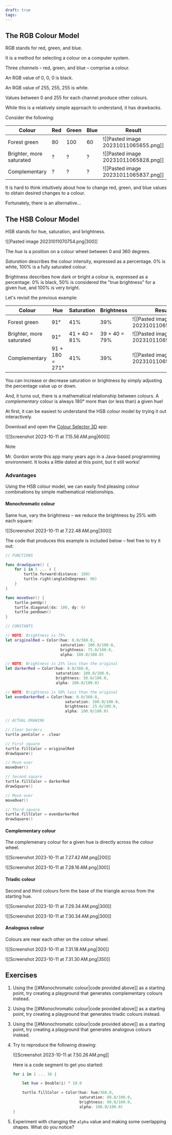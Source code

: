 ```yaml
---
draft: true
tags:
---
```


## The RGB Colour Model

RGB stands for red, green, and blue.

It is a method for selecting a colour on a computer system.

Three *channels* – red, green, and blue – comprise a colour.

An RGB value of 0, 0, 0 is black.

An RGB value of 255, 255, 255 is white.

Values between 0 and 255 for each channel produce other colours.

While this is a relatively simple approach to understand, it has drawbacks.

Consider the following:

Colour|Red|Green|Blue|Result
-|-|-|-|-
Forest green|80|100|60|![[Pasted image 20231011065655.png]]
Brighter, more saturated|?|?|?|![[Pasted image 20231011065828.png]]
Complementary|?|?|?|![[Pasted image 20231011065837.png]]

It is hard to think intuitively about how to change red, green, and blue values to obtain desired changes to a colour.

Fortunately, there is an alternative...

## The HSB Colour Model

HSB stands for hue, saturation, and brightness.

![[Pasted image 20231011070754.png|300]]

The *hue* is a position on a colour wheel between 0 and 360 degrees.

*Saturation* describes the colour intensity, expressed as a percentage. 0% is white, 100% is a fully saturated colour.

Brightness describes how dark or bright a colour is, expressed as a percentage. 0% is black, 50% is considered the "true brightness" for a given hue, and 100% is very bright.

Let's revisit the previous example:

Colour|Hue|Saturation|Brightness|Result
-|-|-|-|-
Forest green|91°|41%|39%|![[Pasted image 20231011065655.png]]
Brighter, more saturated|91°|41 + 40 = 81%|39 + 40 = 79%|![[Pasted image 20231011065828.png]]
Complementary|91 + 180 = 271°|41%|39%|![[Pasted image 20231011065837.png]]

You can increase or decrease saturation or brightness by simply adjusting the percentage value up or down.

And, it turns out, there is a mathematical relationship between colours. A *complementary* colour is always 180° more than (or less than) a given hue!

At first, it can be easiest to understand the HSB colour model by trying it out interactively.

Download and open the [Colour Selector 3D](https://russellgordon.ca/lcs/c3d.zip) app:

![[Screenshot 2023-10-11 at 7.15.56 AM.png|600]]

> [!NOTE]
> Mr. Gordon wrote this app many years ago in a Java-based programming environment. It looks a little dated at this point, but it still works!
### Advantages

Using the HSB colour model, we can easily find pleasing colour combinations by simple mathematical relationships.
#### Monochromatic colour

Same hue, vary the brightness – we reduce the brightness by 25% with each square:

![[Screenshot 2023-10-11 at 7.22.48 AM.png|300]]

The code that produces this example is included below – feel free to try it out:

```swift
// FUNCTIONS

func drawSquare() {
    for i in 1 ... 4 {
        turtle.forward(distance: 100)
        turtle.right(angleInDegrees: 90)
    }
}

func moveOver() {
    turtle.penUp()
    turtle.diagonal(dx: 100, dy: 0)
    turtle.penDown()
}

// CONSTANTS

// NOTE: Brightness is 75%
let originalRed = Color(hue: 0.0/360.0,
                        saturation: 100.0/100.0,
                        brightness: 75.0/100.0,
                        alpha: 100.0/100.0)

// NOTE: Brightness is 25% less than the original
let darkerRed = Color(hue: 0.0/360.0,
                      saturation: 100.0/100.0,
                      brightness: 50.0/100.0,
                      alpha: 100.0/100.0)

// NOTE: Brightness is 50% less than the original
let evenDarkerRed = Color(hue: 0.0/360.0,
                          saturation: 100.0/100.0,
                          brightness: 25.0/100.0,
                          alpha: 100.0/100.0)

// ACTUAL DRAWING

// Clear borders
turtle.penColor = .clear

// First square
turtle.fillColor = originalRed
drawSquare()

// Move over
moveOver()

// Second square
turtle.fillColor = darkerRed
drawSquare()

// Move over
moveOver()

// Third square
turtle.fillColor = evenDarkerRed
drawSquare()
```

#### Complementary colour

The complemenary colour for a given hue is directly across the colour wheel.

![[Screenshot 2023-10-11 at 7.27.42 AM.png|200]]

![[Screenshot 2023-10-11 at 7.28.16 AM.png|300]]

#### Triadic colour

Second and third colours form the base of the triangle across from the starting hue.

![[Screenshot 2023-10-11 at 7.29.34 AM.png|300]]

![[Screenshot 2023-10-11 at 7.30.34 AM.png|300]]

#### Analogous colour

Colours are near each other on the colour wheel.

![[Screenshot 2023-10-11 at 7.31.18 AM.png|300]]

![[Screenshot 2023-10-11 at 7.31.30 AM.png|350]]

## Exercises

1. Using the [[#Monochromatic colour|code provided above]] as a starting point, try creating a playground that generates complementary colours instead.
2. Using the [[#Monochromatic colour|code provided above]] as a starting point, try creating a playground that generates triadic colours instead.
3. Using the [[#Monochromatic colour|code provided above]] as a starting point, try creating a playground that generates analogous colours instead.
4. Try to reproduce the following drawing:
   
   ![[Screenshot 2023-10-11 at 7.50.26 AM.png]]
   
   Here is a code segment to get you started:
   
	```swift
	for i in 1 ... 36 {
	
	    let hue = Double(i) * 10.0
	
	    turtle.fillColor = Color(hue: hue/360.0,
	                             saturation: 80.0/100.0,
	                             brightness: 90.0/100.0,
	                             alpha: 100.0/100.0)
	}
	```

5. Experiment with changing the `alpha` value and making some overlapping shapes. What do you notice?